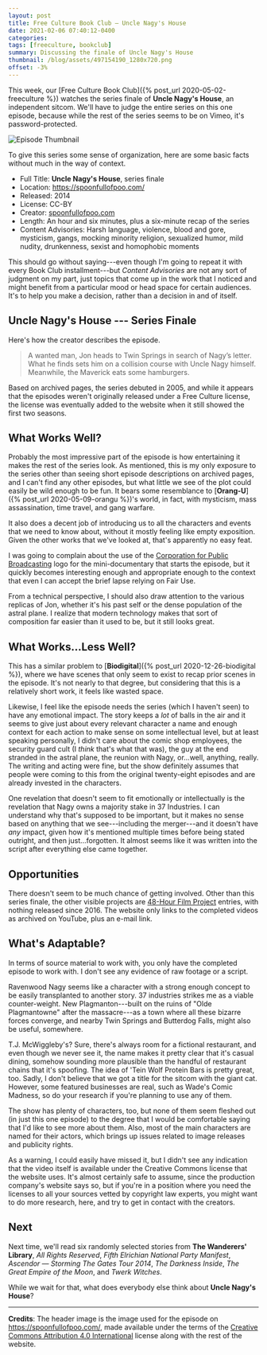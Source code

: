 ```yaml
---
layout: post
title: Free Culture Book Club — Uncle Nagy's House
date: 2021-02-06 07:40:12-0400
categories:
tags: [freeculture, bookclub]
summary: Discussing the finale of Uncle Nagy's House
thumbnail: /blog/assets/497154190_1280x720.png
offset: -3%
---
```


This week, our [Free Culture Book Club]({% post_url 2020-05-02-freeculture %}) watches the series finale of **Uncle Nagy's House**, an independent sitcom.  We'll have to judge the entire series on this one episode, because while the rest of the series seems to be on Vimeo, it's password-protected.

![Episode Thumbnail](/blog/assets/497154190_1280x720.png "Episode Thumbnail")

To give this series some sense of organization, here are some basic facts without much in the way of context.

 * Full Title:  **Uncle Nagy's House**, series finale
 * Location:  <https://spoonfullofpoo.com/>
 * Released:  2014
 * License:  CC-BY
 * Creator:  [spoonfullofpoo.com](https://spoonfullofpoo.com/)
 * Length:  An hour and six minutes, plus a six-minute recap of the series
 * Content Advisories:  Harsh language, violence, blood and gore, mysticism, gangs, mocking minority religion, sexualized humor, mild nudity, drunkenness, sexist and homophobic moments

This should go without saying---even though I'm going to repeat it with every Book Club installment---but *Content Advisories* are not any sort of judgment on my part, just topics that come up in the work that I noticed and might benefit from a particular mood or head space for certain audiences.  It's to help you make a decision, rather than a decision in and of itself.

## Uncle Nagy's House --- Series Finale

Here's how the creator describes the episode.

 > A wanted man, Jon heads to Twin Springs in search of Nagy’s letter. What he finds sets him on a collision course with Uncle Nagy himself. Meanwhile, the Maverick eats some hamburgers.

Based on archived pages, the series debuted in 2005, and while it appears that the episodes weren't originally released under a Free Culture license, the license was eventually added to the website when it still showed the first two seasons.

## What Works Well?

Probably the most impressive part of the episode is how entertaining it makes the rest of the series look.  As mentioned, this is my only exposure to the series other than seeing short episode descriptions on archived pages, and I can't find any other episodes, but what little we see of the plot could easily be wild enough to be fun.  It bears some resemblance to [**Orang-U**]({% post_url 2020-05-09-orangu %})'s world, in fact, with mysticism, mass assassination, time travel, and gang warfare.

It also does a decent job of introducing us to all the characters and events that we need to know about, without it mostly feeling like empty exposition.  Given the other works that we've looked at, that's apparently no easy feat.

I was going to complain about the use of the [Corporation for Public Broadcasting](https://en.wikipedia.org/wiki/Corporation_for_Public_Broadcasting) logo for the mini-documentary that starts the episode, but it quickly becomes interesting enough and appropriate enough to the context that even I can accept the brief lapse relying on Fair Use.

From a technical perspective, I should also draw attention to the various replicas of Jon, whether it's his past self or the dense population of the astral plane.  I realize that modern technology makes that sort of composition far easier than it used to be, but it still looks great.

## What Works...Less Well?

This has a similar problem to [**Biodigital**]({% post_url 2020-12-26-biodigital %}), where we have scenes that only seem to exist to recap prior scenes in the episode.  It's not nearly to that degree, but considering that this is a relatively short work, it feels like wasted space.

Likewise, I feel like the episode needs the series (which I haven't seen) to have any emotional impact.  The story keeps a *lot* of balls in the air and it seems to give just about every relevant character a name and enough context for each action to make sense on some intellectual level, but at least speaking personally, I didn't care about the comic shop employees, the security guard cult (I *think* that's what that was), the guy at the end stranded in the astral plane, the reunion with Nagy, or...well, anything, really.  The writing and acting were fine, but the show definitely assumes that people were coming to this from the original twenty-eight episodes and are already invested in the characters.

One revelation that doesn't seem to fit emotionally or intellectually is the revelation that Nagy owns a majority stake in 37 Industries.  I can understand why that's supposed to be important, but it makes no sense based on anything that we see---including the merger---and it doesn't have *any* impact, given how it's mentioned multiple times before being stated outright, and then just...forgotten.  It almost seems like it was written into the script after everything else came together.

## Opportunities

There doesn't seem to be much chance of getting involved.  Other than this series finale, the other visible projects are [48-Hour Film Project](https://www.48hourfilm.com/home) entries, with nothing released since 2016.  The website only links to the completed videos as archived on YouTube, plus an e-mail link.

## What's Adaptable?

In terms of source material to work with, you only have the completed episode to work with.  I don't see any evidence of raw footage or a script.

Ravenwood Nagy seems like a character with a strong enough concept to be easily transplanted to another story.  37 industries strikes me as a viable counter-weight.  New Plagmanton---built on the ruins of "Olde Plagmantowne" after the massacre---as a town where all these bizarre forces converge, and nearby Twin Springs and Butterdog Falls, might also be useful, somewhere.

T.J. McWiggleby's?  Sure, there's always room for a fictional restaurant, and even though we never see it, the name makes it pretty clear that it's casual dining, somehow sounding more plausible than the handful of restaurant chains that it's spoofing.  The idea of 'Tein Wolf Protein Bars is pretty great, too.  Sadly, I don't believe that we got a title for the sitcom with the giant cat.  However, some featured businesses are real, such as Wade's Comic Madness, so do your research if you're planning to use any of them.

The show has plenty of characters, too, but none of them seem fleshed out (in just this one episode) to the degree that I would be comfortable saying that I'd like to see more about them.  Also, most of the main characters are named for their actors, which brings up issues related to image releases and publicity rights.

As a warning, I could easily have missed it, but I didn't see any indication that the video itself is available under the Creative Commons license that the website uses.  It's almost certainly safe to assume, since the production company's website says so, but if you're in a position where you need the licenses to all your sources vetted by copyright law experts, you might want to do more research, here, and try to get in contact with the creators.

## Next

Next time, we'll read six randomly selected stories from **The Wanderers' Library**, *All Rights Reserved*, *Fifth Elrichian National Party Manifest*, *Ascendor — Storming The Gates Tour 2014*, *The Darkness Inside*, *The Great Empire of the Moon*, and *Twerk Witches*.

While we wait for that, what does everybody else think about **Uncle Nagy's House**?

* * *

**Credits**:  The header image is the image used for the episode on <https://spoonfullofpoo.com/>, made available under the terms of the [Creative Commons Attribution 4.0 International](https://creativecommons.org/licenses/by/4.0/) license along with the rest of the website.
